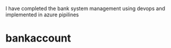I have completed the bank system management using devops and implemented in azure pipilines
# bankaccount
